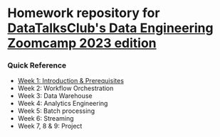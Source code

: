 # Homework repository for [DataTalksClub's Data Engineering Zoomcamp 2023 edition](https://airtable.com/shr6oVXeQvSI5HuWD)

### Quick Reference
- [Week 1: Introduction & Prerequisites](https://github.com/jeantozzi/data-engineering-zoomcamp-2023/tree/main/week_1)
- Week 2: Workflow Orchestration
- Week 3: Data Warehouse
- Week 4: Analytics Engineering
- Week 5: Batch processing
- Week 6: Streaming
- Week 7, 8 & 9: Project
